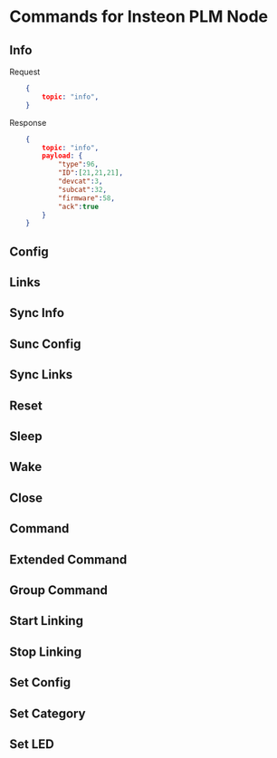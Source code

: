 # Commands for Insteon PLM Node

## Info

Request
```json
	{
		topic: "info",
	}
```

Response
```json
	{
		topic: "info",
		payload: {
			"type":96,
			"ID":[21,21,21],
			"devcat":3,
			"subcat":32,
			"firmware":58,
			"ack":true
		}
	}
```

## Config

## Links

## Sync Info

## Sunc Config

## Sync Links

## Reset

## Sleep

## Wake

## Close

## Command

## Extended Command

## Group Command

## Start Linking

## Stop Linking

## Set Config

## Set Category

## Set LED